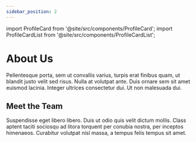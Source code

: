 ```yaml
---
sidebar_position: 2
---
```


import ProfileCard from '@site/src/components/ProfileCard';
import ProfileCardList from '@site/src/components/ProfileCardList';

# About Us

Pellentesque porta, sem ut convallis varius, turpis erat finibus quam, ut blandit justo velit sed risus. Nulla at volutpat ante. Duis ornare sem sit amet euismod lacinia. Integer ultrices consectetur dui. Ut non malesuada dui.

## Meet the Team

Suspendisse eget libero libero. Duis ut odio quis velit dictum mollis. Class aptent taciti sociosqu ad litora torquent per conubia nostra, per inceptos himenaeos. Curabitur volutpat nisl massa, a tempus felis tempus sit amet.

<ProfileCardList>

<ProfileCard fullName="Kyle Horne" description="Lorem ipsum dolor sit amet, consectetur adipiscing elit. Donec rhoncus facilisis eros id dictum. Phasellus viverra eget nisi et efficitur. Curabitur egestas tincidunt maximus. Sed aliquam sapien eget felis eleifend congue. Sed scelerisque elit in est venenatis, non pulvinar erat interdum. Integer euismod quis arcu ac tempus. Quisque facilisis eros ut tellus ullamcorper accumsan."/>

</ProfileCardList>
